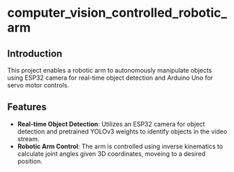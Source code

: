 # computer_vision_controlled_robotic_arm
## Introduction
This project enables a robotic arm to autonomously manipulate objects using ESP32 camera for real-time object detection and Arduino Uno for servo motor controls. 

## Features
- **Real-time Object Detection**: Utilizes an ESP32 camera for object detection and pretrained YOLOv3 weights to identify objects in the video stream.
- **Robotic Arm Control**: The arm is controlled using inverse kinematics to calculate joint angles given 3D coordinates, moveing to a desired position. 
